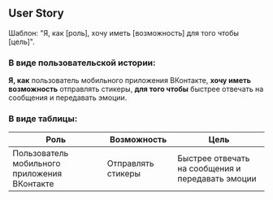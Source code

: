 ## User Story ##
Шаблон: "Я, как [роль], хочу иметь [возможность] для того чтобы [цель]".
### В виде пользовательской истории:
**Я, как** пользователь мобильного приложения ВКонтакте, **хочу иметь возможность** отправлять стикеры, **для того чтобы** быстрее отвечать на сообщения и передавать эмоции.
### В виде таблицы:
| Роль | Возможность | Цель |
|-----------|-----------|-----------|
| Пользователь мобильного приложения ВКонтакте | Отправлять стикеры | Быстрее отвечать на сообщения и передавать эмоции|
